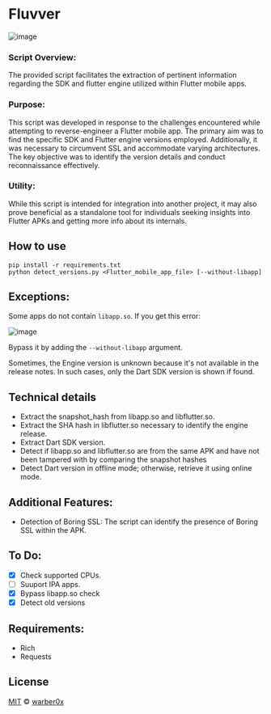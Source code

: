 # Fluvver

![image](https://github.com/warber0x/Fluvver/assets/7810067/68defe8f-2af8-45ad-8077-ca4f49fa0597)

### Script Overview:

The provided script facilitates the extraction of pertinent information regarding the SDK and flutter engine utilized within Flutter mobile apps.

### Purpose:

This script was developed in response to the challenges encountered while attempting to reverse-engineer a Flutter mobile app. The primary aim was to find the specific SDK and Flutter engine versions employed. Additionally, it was necessary to circumvent SSL and accommodate varying architectures. The key objective was to identify the version details and conduct reconnaissance effectively.

### Utility:

While this script is intended for integration into another project, it may also prove beneficial as a standalone tool for individuals seeking insights into Flutter APKs and getting more info about its internals.

## How to use

```
pip install -r requirements.txt
python detect_versions.py <Flutter_mobile_app_file> [--without-libapp]
```

## Exceptions:
Some apps do not contain `libapp.so`. If you get this error:

![image](https://github.com/warber0x/Fluvver/assets/7810067/44eb3ab3-6e9f-45bc-9b54-015c78a43056)

Bypass it by adding the `--without-libapp` argument.

Sometimes, the Engine version is unknown because it's not available in the release notes. In such cases, only the Dart SDK version is shown if found.
  
## Technical details
- Extract the snapshot_hash from libapp.so and libflutter.so.
- Extract the SHA hash in libflutter.so necessary to identify the engine release.
- Extract Dart SDK version.
- Detect if libapp.so and libflutter.so are from the same APK and have not been tampered with by comparing the snapshot hashes
- Detect Dart version in offline mode; otherwise, retrieve it using online mode.

## Additional Features:
- Detection of Boring SSL: The script can identify the presence of Boring SSL within the APK.

## To Do:
- [x] Check supported CPUs.
- [ ] Suuport IPA apps. 
- [x] Bypass libapp.so check
- [x] Detect old versions 

## Requirements:
- Rich
- Requests

## License

[MIT](LICENSE.md) © [warber0x](https://https://github.com/warber0x)
